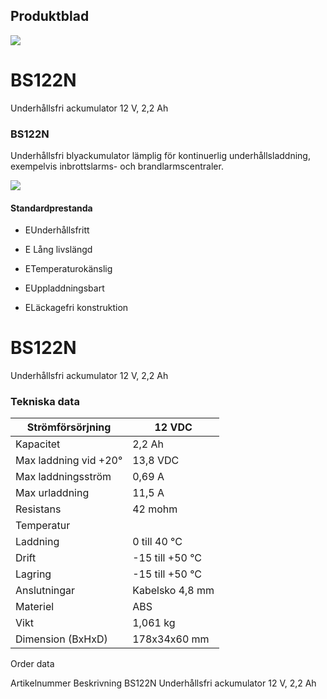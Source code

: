 ## Produktblad

![](images/_page_0_Picture_1.jpeg)

# BS122N

Underhållsfri ackumulator 12 V, 2,2 Ah

### BS122N

Underhållsfri blyackumulator lämplig för kontinuerlig underhållsladdning, exempelvis inbrottslarms- och brandlarmscentraler.

![](images/_page_0_Picture_6.jpeg)

#### Standardprestanda

- EUnderhållsfritt
- E Lång livslängd

- ETemperaturokänslig
- EUppladdningsbart
- ELäckagefri konstruktion

# BS122N

Underhållsfri ackumulator 12 V, 2,2 Ah

### Tekniska data

| Strömförsörjning      | 12 VDC          |
|-----------------------|-----------------|
| Kapacitet             | 2,2 Ah          |
| Max laddning vid +20° | 13,8 VDC        |
| Max laddningsström    | 0,69 A          |
| Max urladdning        | 11,5 A          |
| Resistans             | 42 mohm         |
| Temperatur            |                 |
| Laddning              | 0 till 40 °C    |
| Drift                 | -15 till +50 °C |
| Lagring               | -15 till +50 °C |
| Anslutningar          | Kabelsko 4,8 mm |
| Materiel              | ABS             |
| Vikt                  | 1,061 kg        |
| Dimension (BxHxD)     | 178x34x60 mm    |

Order data

Artikelnummer Beskrivning BS122N Underhållsfri ackumulator 12 V, 2,2 Ah